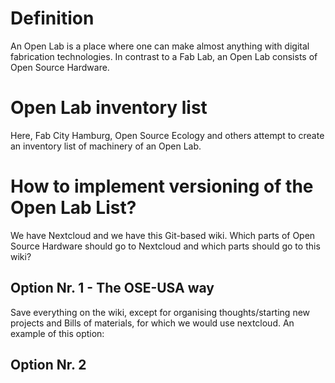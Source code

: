 # Definition


An Open Lab is a place where one can make almost anything with digital fabrication technologies. In contrast to a Fab Lab, an Open Lab consists of Open Source Hardware.

# Open Lab inventory list

Here, Fab City Hamburg, Open Source Ecology and others attempt to create an inventory list of machinery of an Open Lab. 

# How to implement versioning of the Open Lab List?
We have Nextcloud and we have this Git-based wiki. Which parts of Open Source Hardware should go to Nextcloud and which parts should go to this wiki?

## Option Nr. 1 - The OSE-USA way 
Save everything on the wiki, except for organising thoughts/starting new projects and Bills of materials, for which we would use nextcloud.
An example of this option: 

## Option Nr. 2
